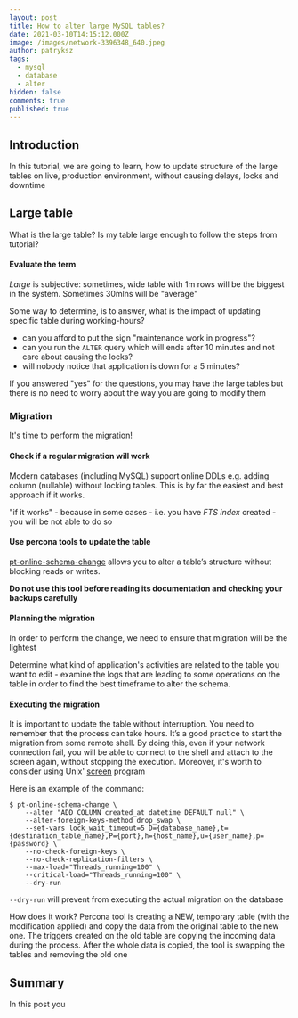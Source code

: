 ```yaml
---
layout: post
title: How to alter large MySQL tables? 
date: 2021-03-10T14:15:12.000Z
image: /images/network-3396348_640.jpeg
author: patryksz
tags:
  - mysql
  - database
  - alter
hidden: false
comments: true
published: true
---
```


## Introduction

In this tutorial, we are going to learn, how to update structure of the large tables on live, production environment, without causing delays, locks and downtime

## Large table
What is the large table? Is my table large enough to follow the steps from tutorial?

#### Evaluate the term
_Large_ is subjective: sometimes, wide table with 1m rows will be the biggest in the system. Sometimes 30mlns will be "average"

Some way to determine, is to answer, what is the impact of updating specific table during working-hours?
- can you afford to put the sign "maintenance work in progress"?
- can you run the `ALTER` query which will ends after 10 minutes and not care about causing the locks?
- will nobody notice that application is down for a 5 minutes?

If you answered "yes" for the questions, you may have the large tables but there is no need to worry about the way you are going to modify them 

### Migration
It's time to perform the migration!

#### Check if a regular migration will work
Modern databases (including MySQL) support online DDLs e.g. adding column (nullable) without locking tables.
This is by far the easiest and best approach if it works.

"if it works" - because in some cases - i.e. you have _FTS index_ created - you will be not able to do so

#### Use percona tools to update the table
[pt-online-schema-change](https://www.percona.com/doc/percona-toolkit/3.0/pt-online-schema-change.html) allows you to alter a table’s structure without blocking reads or writes.

__Do not use this tool before reading its documentation and checking your backups carefully__

#### Planning the migration
In order to perform the change, we need to ensure that migration will be the lightest

Determine what kind of application's activities are related to the table you want to edit - examine the logs that are leading to some operations on the table in order to find the best timeframe to alter the schema.

#### Executing the migration
It is important to update the table without interruption. You need to remember that the process can take hours.
It’s a good practice to start the migration from some remote shell.
By doing this, even if your network connection fail, you will be able to connect to the shell and attach to the screen again, without stopping the execution.
Moreover, it's worth to consider using Unix' [screen](https://linuxize.com/post/how-to-use-linux-screen/) program

Here is an example of the command:

```
$ pt-online-schema-change \
    --alter "ADD COLUMN created_at datetime DEFAULT null" \
    --alter-foreign-keys-method drop_swap \
    --set-vars lock_wait_timeout=5 D={database_name},t={destination_table_name},P={port},h={host_name},u={user_name},p={password} \
    --no-check-foreign-keys \
    --no-check-replication-filters \
    --max-load="Threads_running=100" \
    --critical-load="Threads_running=100" \
    --dry-run
```
`--dry-run` will prevent from executing the actual migration on the database

How does it work? Percona tool is creating a NEW, temporary table (with the modification applied) and copy the data from the original table to the new one.
The triggers created on the old table are copying the incoming data during the process.
After the whole data is copied, the tool is swapping the tables and removing the old one

## Summary
In this post you 